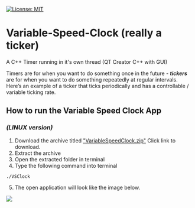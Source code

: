 
[![License: MIT](https://img.shields.io/badge/License-MIT-yellow.svg)](https://opensource.org/licenses/MIT)

# Variable-Speed-Clock (really a ticker)
A C++ Timer running in it's own thread (QT Creator C++ with GUI)


Timers are for when you want to do something once in the future - <em><strong>tickers</strong></em> are for when you want to do something repeatedly at regular intervals. Here’s an example of a ticker that ticks periodically and has a controllable / variable ticking rate.

## How to run the Variable Speed Clock App 
### *(LINUX version)*

1.  Download the archive titled ["VariableSpeedClock.zip"](https://github.com/coffee247/VSClock/blob/master/VariableSpeedClock.zip) Click link to download.
2.  Extract the archive
3.  Open the extracted folder in terminal
4.  Type the following command into terminal

```
./VSClock
```
5.  The open application will look like the image below.

<img src="https://github.com/coffee247/Variable-Speed-Clock/blob/master/Clock_Screenshot.png">
